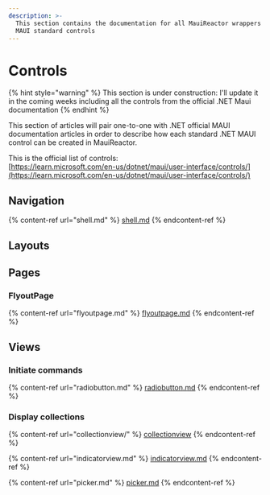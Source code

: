 ```yaml
---
description: >-
  This section contains the documentation for all MauiReactor wrappers of .NET
  MAUI standard controls
---
```


# Controls

{% hint style="warning" %}
This section is under construction: I'll update it in the coming weeks including all the controls from the official .NET Maui documentation
{% endhint %}

This section of articles will pair one-to-one with .NET official MAUI documentation articles in order to describe how each standard .NET MAUI control can be created in MauiReactor.

This is the official list of controls:\
[https://learn.microsoft.com/en-us/dotnet/maui/user-interface/controls/](https://learn.microsoft.com/en-us/dotnet/maui/user-interface/controls/)

## Navigation

{% content-ref url="shell.md" %}
[shell.md](shell.md)
{% endcontent-ref %}

## Layouts



## Pages

### FlyoutPage

{% content-ref url="flyoutpage.md" %}
[flyoutpage.md](flyoutpage.md)
{% endcontent-ref %}

## Views



### Initiate commands

{% content-ref url="radiobutton.md" %}
[radiobutton.md](radiobutton.md)
{% endcontent-ref %}

### Display collections

{% content-ref url="collectionview/" %}
[collectionview](collectionview/)
{% endcontent-ref %}

{% content-ref url="indicatorview.md" %}
[indicatorview.md](indicatorview.md)
{% endcontent-ref %}

{% content-ref url="picker.md" %}
[picker.md](picker.md)
{% endcontent-ref %}

